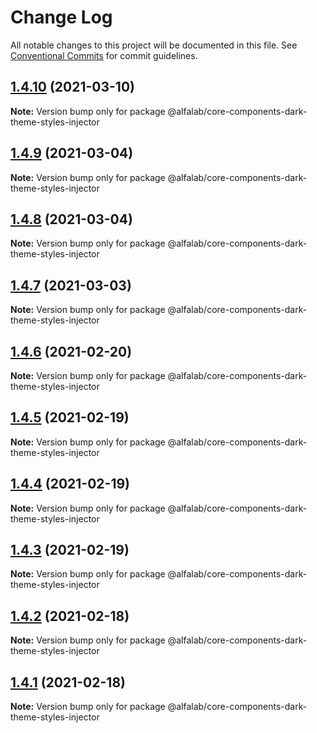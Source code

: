 # Change Log

All notable changes to this project will be documented in this file.
See [Conventional Commits](https://conventionalcommits.org) for commit guidelines.

## [1.4.10](https://github.com/alfa-laboratory/core-components/compare/@alfalab/core-components-dark-theme-styles-injector@1.4.9...@alfalab/core-components-dark-theme-styles-injector@1.4.10) (2021-03-10)

**Note:** Version bump only for package @alfalab/core-components-dark-theme-styles-injector





## [1.4.9](https://github.com/alfa-laboratory/core-components/compare/@alfalab/core-components-dark-theme-styles-injector@1.4.8...@alfalab/core-components-dark-theme-styles-injector@1.4.9) (2021-03-04)

**Note:** Version bump only for package @alfalab/core-components-dark-theme-styles-injector





## [1.4.8](https://github.com/alfa-laboratory/core-components/compare/@alfalab/core-components-dark-theme-styles-injector@1.4.7...@alfalab/core-components-dark-theme-styles-injector@1.4.8) (2021-03-04)

**Note:** Version bump only for package @alfalab/core-components-dark-theme-styles-injector





## [1.4.7](https://github.com/alfa-laboratory/core-components/compare/@alfalab/core-components-dark-theme-styles-injector@1.4.6...@alfalab/core-components-dark-theme-styles-injector@1.4.7) (2021-03-03)

**Note:** Version bump only for package @alfalab/core-components-dark-theme-styles-injector





## [1.4.6](https://github.com/alfa-laboratory/core-components/compare/@alfalab/core-components-dark-theme-styles-injector@1.4.5...@alfalab/core-components-dark-theme-styles-injector@1.4.6) (2021-02-20)

**Note:** Version bump only for package @alfalab/core-components-dark-theme-styles-injector





## [1.4.5](https://github.com/alfa-laboratory/core-components/compare/@alfalab/core-components-dark-theme-styles-injector@1.4.4...@alfalab/core-components-dark-theme-styles-injector@1.4.5) (2021-02-19)

**Note:** Version bump only for package @alfalab/core-components-dark-theme-styles-injector





## [1.4.4](https://github.com/alfa-laboratory/core-components/compare/@alfalab/core-components-dark-theme-styles-injector@1.4.3...@alfalab/core-components-dark-theme-styles-injector@1.4.4) (2021-02-19)

**Note:** Version bump only for package @alfalab/core-components-dark-theme-styles-injector





## [1.4.3](https://github.com/alfa-laboratory/core-components/compare/@alfalab/core-components-dark-theme-styles-injector@1.4.2...@alfalab/core-components-dark-theme-styles-injector@1.4.3) (2021-02-19)

**Note:** Version bump only for package @alfalab/core-components-dark-theme-styles-injector





## [1.4.2](https://github.com/alfa-laboratory/core-components/compare/@alfalab/core-components-dark-theme-styles-injector@1.4.1...@alfalab/core-components-dark-theme-styles-injector@1.4.2) (2021-02-18)

**Note:** Version bump only for package @alfalab/core-components-dark-theme-styles-injector





## [1.4.1](https://github.com/alfa-laboratory/core-components/compare/@alfalab/core-components-dark-theme-styles-injector@1.4.0...@alfalab/core-components-dark-theme-styles-injector@1.4.1) (2021-02-18)

**Note:** Version bump only for package @alfalab/core-components-dark-theme-styles-injector
